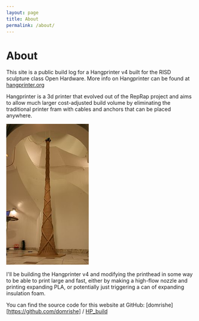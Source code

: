 ```yaml
---
layout: page
title: About
permalink: /about/
---
```


# [](#header-1)About

This site is a public build log for a Hangprinter v4 built for the RISD sculpture class Open Hardware. More info on Hangprinter can be found at [hangprinter.org](https://hangprinter.org/)

Hangprinter is a 3d printer that evolved out of the RepRap project and aims to allow much larger cost-adjusted build volume by eliminating the traditional printer fram with cables and anchors that can be placed anywhere.

 ![Image](/assets/images/HP.png)

 I'll be building the Hangprinter v4 and modifying the printhead in some way to be able to print large and fast, either by making a high-flow nozzle and printing expanding PLA, or potentially just triggering a can of expanding insulation foam.



You can find the source code for this website at GitHub:
[domrishe][https://github.com/domrishe] /
[HP_build](https://github.com/domrishe/HP_Build)
